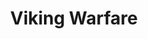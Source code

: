 ---
layout: showcase
title: "Viking Warfare"
flash: http://www.kongregate.com/games/Junjo/viking-warfare
website: http://www.kongregate.com/games/Junjo/viking-warfare
---